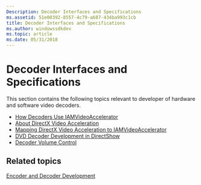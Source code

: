 ```yaml
---
Description: Decoder Interfaces and Specifications
ms.assetid: 51e00392-8557-4c79-a687-434ba993c1cb
title: Decoder Interfaces and Specifications
ms.author: windowssdkdev
ms.topic: article
ms.date: 05/31/2018
---
```


# Decoder Interfaces and Specifications

This section contains the following topics relevant to developer of hardware and software video decoders.

-   [How Decoders Use IAMVideoAccelerator](how-decoders-use-iamvideoaccelerator.md)
-   [About DirectX Video Acceleration](about-directx-video-acceleration.md)
-   [Mapping DirectX Video Acceleration to IAMVideoAccelerator](mapping-directx-video-acceleration-to-iamvideoaccelerator.md)
-   [DVD Decoder Development in DirectShow](dvd-decoder-development-in-directshow.md)
-   [Decoder Volume Control](decoder-volume-control.md)

## Related topics

<dl> <dt>

[Encoder and Decoder Development](encoder-and-decoder-development.md)
</dt> </dl>

 

 



